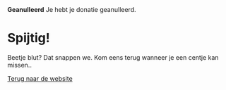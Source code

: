 <!--
.. title: Cancelled Donation
.. slug: donation-cancelled
.. date: 2020-03-04 22:23:23
.. tags:
.. link:
.. description:
-->

<style>
img.centered {
    display: block;
    margin-left: auto;
    margin-right: auto }
</style>

<div class="alert alert-error"><strong>Geanulleerd</strong> Je hebt je donatie geanulleerd.</div>

<div class="bs-component">
    <div class="jumbotron">
        <h1>Spijtig!</h1>
        <p>Beetje blut? Dat snappen we. Kom eens terug wanneer je een centje kan missen..</p>
        <a href="/" class="btn btn-primary btn-lg">Terug naar de website</a>
        </p>
    </div>
</div>
